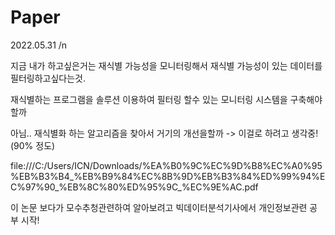 # Paper

2022.05.31 /n

지금 내가 하고싶은거는 재식별 가능성을 모니터링해서 재식별 가능성이 있는 데이터를 필터링하고싶다는것.

재식별하는 프로그램을 솔루션 이용하여 필터링 할수 있는 모니터링 시스템을 구축해야할까

아님.. 재식별화 하는 알고리즘을 찾아서 거기의 개선을할까  -> 이걸로 하려고 생각중! (90% 정도)

 file:///C:/Users/ICN/Downloads/%EA%B0%9C%EC%9D%B8%EC%A0%95%EB%B3%B4_%EB%B9%84%EC%8B%9D%EB%B3%84%ED%99%94%EC%97%90_%EB%8C%80%ED%95%9C_%EC%9E%AC.pdf

이 논문 보다가 모수추청관련하여 알아보려고 빅데이터분석기사에서 개인정보관련 공부 시작!
